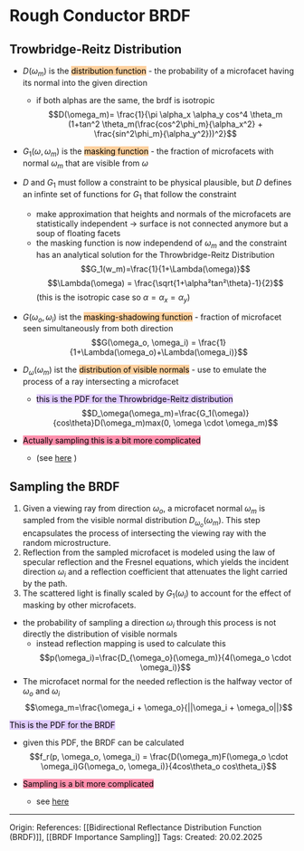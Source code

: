 # Rough Conductor BRDF

## Trowbridge-Reitz  Distribution

- $D(\omega_m)$ is the <mark style="background: #FFB86CA6;">distribution function</mark> - the probability of a microfacet having its normal into the given direction
	- if both alphas are the same, the brdf is isotropic
$$D(\omega_m)= \frac{1}{\pi \alpha_x \alpha_y cos^4 \theta_m (1+tan^2 \theta_m(\frac{cos^2\phi_m}{\alpha_x^2} + \frac{sin^2\phi_m}{\alpha_y^2}))^2}$$

- $G_1(\omega, \omega_m)$ is the <mark style="background: #FFB86CA6;">masking function</mark> - the fraction of microfacets with normal $\omega_m$ that are visible from $\omega$

- $D$ and $G_1$ must follow a constraint to be physical plausible, but $D$ defines an infinte set of functions for $G_1$ that follow the constraint 
	- make approximation that heights and normals of the microfacets are statistically independent -> surface is not connected anymore but a soup of floating facets
	- the masking function is now independend of $\omega_m$ and the constraint has an analytical solution for the Throwbridge-Reitz Distribution
$$G_1(w_m)=\frac{1}{1+\Lambda(\omega)}$$
$$\Lambda(\omega) = \frac{\sqrt{1+\alpha²tan²\theta}-1}{2}$$
(this is the isotropic case so $\alpha = \alpha_x = \alpha_y$)

- $G(\omega_o, \omega_i)$ ist the <mark style="background: #FFB86CA6;">masking-shadowing function</mark> - fraction of microfacet seen simultaneously from both direction
$$G(\omega_o, \omega_i) = \frac{1}{1+\Lambda(\omega_o)+\Lambda(\omega_i)}$$

- $D_\omega(\omega_m)$ ist the <mark style="background: #FFB86CA6;">distribution of visible normals</mark> - use to emulate the process of a ray intersecting a microfacet
	- <mark style="background: #D2B3FFA6;">this is the PDF for the Throwbridge-Reitz distribution</mark>
$$D_\omega(\omega_m)=\frac{G_1(\omega)}{cos\theta}D(\omega_m)max(0, \omega \cdot \omega_m)$$
- <mark style="background: #FF5582A6;">Actually sampling this is a bit more complicated</mark>
	- (see [here](https://pbr-book.org/4ed/Reflection_Models/Roughness_Using_Microfacet_Theory#SamplingtheDistributionofVisibleNormals) )

## Sampling the BRDF

1. Given a viewing ray from direction $\omega_o$, a microfacet normal $\omega_m$ is sampled from the visible normal distribution $D_{\omega_o}(\omega_m)$. This step encapsulates the process of intersecting the viewing ray with the random microstructure.
2. Reflection from the sampled microfacet is modeled using the law of specular reflection and the Fresnel equations, which yields the incident direction $\omega_i$ and a reflection coefficient that attenuates the light carried by the path.
3. The scattered light is finally scaled by $G_1(\omega_i)$ to account for the effect of masking by other microfacets.

- the probability of sampling a direction $\omega_i$ through this process is not directly the distribution of visible normals
	- instead reflection mapping is used to calculate this
$$p(\omega_i)=\frac{D_{\omega_o}(\omega_m)}{4(\omega_o \cdot \omega_i)}$$
- The microfacet normal for the needed reflection is the halfway vector of $\omega_o$ and $\omega_i$
$$\omega_m=\frac{\omega_i + \omega_o}{||\omega_i + \omega_o||}$$

<mark style="background: #D2B3FFA6;">This is the PDF for the BRDF</mark>

- given this PDF, the BRDF can be calculated
$$f_r(p, \omega_o, \omega_i) = \frac{D(\omega_m)F(\omega_o \cdot \omega_i)G(\omega_o, \omega_i)}{4cos\theta_o cos\theta_i}$$

- <mark style="background: #FF5582A6;">Sampling is a bit more complicated</mark>
	- see [here](https://pbr-book.org/4ed/Reflection_Models/Roughness_Using_Microfacet_Theory#x5-TorrancendashSparrowSampling)

---

Origin: 
References: [[Bidirectional Reflectance Distribution Function (BRDF)]], [[BRDF Importance Sampling]]
Tags: 
Created: 20.02.2025

